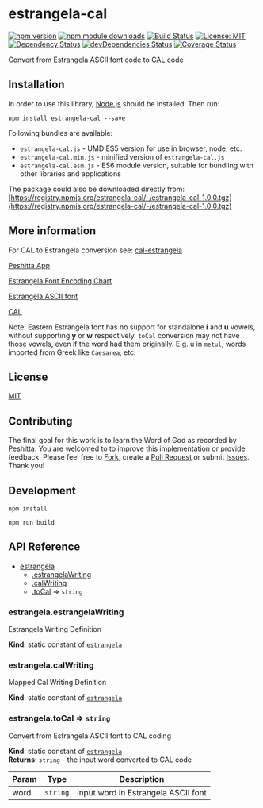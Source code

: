 # estrangela-cal

[![npm version](https://badge.fury.io/js/estrangela-cal.svg)](https://badge.fury.io/js/estrangela-cal)
[![npm module downloads](http://img.shields.io/npm/dt/estrangela-cal.svg)](https://www.npmjs.org/package/estrangela-cal)
[![Build Status](https://travis-ci.org/peshitta/estrangela-cal.svg?branch=master)](https://travis-ci.org/peshitta/estrangela-cal)
[![License: MIT](https://img.shields.io/badge/License-MIT-yellow.svg)](https://github.com/peshitta/estrangela-cal/blob/master/LICENSE)
[![Dependency Status](https://david-dm.org/peshitta/estrangela-cal.svg)](https://david-dm.org/peshitta/estrangela-cal)
[![devDependencies Status](https://david-dm.org/peshitta/estrangela-cal/dev-status.svg)](https://david-dm.org/peshitta/estrangela-cal?type=dev)
[![Coverage Status](https://coveralls.io/repos/github/peshitta/estrangela-cal/badge.svg?branch=master)](https://coveralls.io/github/peshitta/estrangela-cal?branch=master)

Convert from [Estrangela](http://www.peshitta.org/initial/standard.html) ASCII
font code to [CAL code](http://cal1.cn.huc.edu/searching/fullbrowser.html)

## Installation

In order to use this library, [Node.js](https://nodejs.org) should be installed. 
Then run:
```
npm install estrangela-cal --save
```

Following bundles are available:
* `estrangela-cal.js` - UMD ES5 version for use in browser, node, etc.
* `estrangela-cal.min.js` - minified version of `estrangela-cal.js`
* `estrangela-cal.esm.js` - ES6 module version, suitable for bundling with other 
libraries and applications

The package could also be downloaded directly from:
[https://registry.npmjs.org/estrangela-cal/-/estrangela-cal-1.0.0.tgz](https://registry.npmjs.org/estrangela-cal/-/estrangela-cal-1.0.0.tgz)

## More information

For CAL to Estrangela conversion see:
[cal-estrangela](https://github.com/peshitta/cal-estrangela)

[Peshitta App](https://peshitta.github.io)

[Estrangela Font Encoding Chart](http://www.peshitta.org/initial/standard.html)

[Estrangela ASCII font](http://www.peshitta.org/initial/software.html)

[CAL](http://cal1.cn.huc.edu/searching/fullbrowser.html)

Note: Eastern Estrangela font has no support for standalone **i** and **u**
vowels, without supporting **y** or **w** respectively. `toCal`
conversion may not have those vowels, even if the word had them originally.
E.g. u in `metul`, words imported from Greek like `Caesarea`, etc.

## License

[MIT](https://github.com/peshitta/estrangela-cal/blob/master/LICENSE)

## Contributing

The final goal for this work is to learn the Word of God as recorded by
[Peshitta](https://en.wikipedia.org/wiki/Peshitta).
You are welcomed to to improve this implementation or provide feedback. Please
feel free to [Fork](https://help.github.com/articles/fork-a-repo/), create a
[Pull Request](https://help.github.com/articles/about-pull-requests/) or
submit [Issues](https://github.com/peshitta/estrangela-cal/issues).
Thank you!

## Development

```
npm install
```
```
npm run build
```

## API Reference

* [estrangela](#module_estrangela)
    * [.estrangelaWriting](#module_estrangela.estrangelaWriting)
    * [.calWriting](#module_estrangela.calWriting)
    * [.toCal](#module_estrangela.toCal) ⇒ <code>string</code>

<a name="module_estrangela.estrangelaWriting"></a>

### estrangela.estrangelaWriting
Estrangela Writing Definition

**Kind**: static constant of [<code>estrangela</code>](#module_estrangela)  
<a name="module_estrangela.calWriting"></a>

### estrangela.calWriting
Mapped Cal Writing Definition

**Kind**: static constant of [<code>estrangela</code>](#module_estrangela)  
<a name="module_estrangela.toCal"></a>

### estrangela.toCal ⇒ <code>string</code>
Convert from Estrangela ASCII font to CAL coding

**Kind**: static constant of [<code>estrangela</code>](#module_estrangela)  
**Returns**: <code>string</code> - the input word converted to CAL code  

| Param | Type | Description |
| --- | --- | --- |
| word | <code>string</code> | input word in Estrangela ASCII font |

